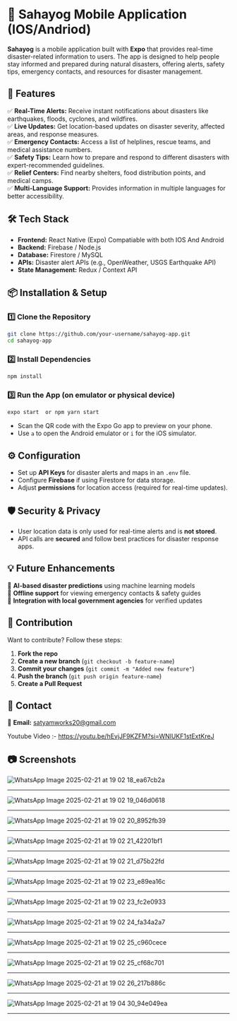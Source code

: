 # 📱 Sahayog Mobile Application (IOS/Andriod)

**Sahayog** is a mobile application built with **Expo** that provides real-time disaster-related information to users. The app is designed to help people stay informed and prepared during natural disasters, offering alerts, safety tips, emergency contacts, and resources for disaster management.  



## 🚀 Features  

✅ **Real-Time Alerts:** Receive instant notifications about disasters like earthquakes, floods, cyclones, and wildfires.  
✅ **Live Updates:** Get location-based updates on disaster severity, affected areas, and response measures.  
✅ **Emergency Contacts:** Access a list of helplines, rescue teams, and medical assistance numbers.  
✅ **Safety Tips:** Learn how to prepare and respond to different disasters with expert-recommended guidelines.  
✅ **Relief Centers:** Find nearby shelters, food distribution points, and medical camps.  
✅ **Multi-Language Support:** Provides information in multiple languages for better accessibility.  

## 🛠️ Tech Stack  

- **Frontend:** React Native (Expo)  Compatiable with both IOS And Android
- **Backend:** Firebase / Node.js   
- **Database:** Firestore / MySQL  
- **APIs:** Disaster alert APIs (e.g., OpenWeather, USGS Earthquake API)  
- **State Management:** Redux / Context API  

## 📦 Installation & Setup  

### 1️⃣ Clone the Repository  
```sh
git clone https://github.com/your-username/sahayog-app.git
cd sahayog-app
```

### 2️⃣ Install Dependencies  
```sh
npm install
```

### 3️⃣ Run the App (on emulator or physical device)  
```sh
expo start  or npm yarn start
```
- Scan the QR code with the Expo Go app to preview on your phone.  
- Use `a` to open the Android emulator or `i` for the iOS simulator.  

## ⚙️ Configuration  

- Set up **API Keys** for disaster alerts and maps in an `.env` file.  
- Configure **Firebase** if using Firestore for data storage.  
- Adjust **permissions** for location access (required for real-time updates).  

## 🛡️ Security & Privacy  

- User location data is only used for real-time alerts and is **not stored**.  
- API calls are **secured** and follow best practices for disaster response apps.  

## 💡 Future Enhancements  

🚀 **AI-based disaster predictions** using machine learning models  
🚀 **Offline support** for viewing emergency contacts & safety guides  
🚀 **Integration with local government agencies** for verified updates  

## 🙌 Contribution  

Want to contribute? Follow these steps:  
1. **Fork the repo**  
2. **Create a new branch** (`git checkout -b feature-name`)  
3. **Commit your changes** (`git commit -m "Added new feature"`)  
4. **Push the branch** (`git push origin feature-name`)  
5. **Create a Pull Request**  

## 📧 Contact  

📩 **Email:** satyamworks20@gmail.com  

Youtube Video :- https://youtu.be/hEvjJF9KZFM?si=WNlUKF1stExtKreJ

## 📷 Screenshots  

![WhatsApp Image 2025-02-21 at 19 02 18_ea67cb2a](https://github.com/user-attachments/assets/d3ac442d-bf12-49ab-9c90-fe5eb5de1088)

---

![WhatsApp Image 2025-02-21 at 19 02 19_046d0618](https://github.com/user-attachments/assets/12523881-2567-48c6-bcb6-5f6f96ce7131)

---

![WhatsApp Image 2025-02-21 at 19 02 20_8952fb39](https://github.com/user-attachments/assets/7f354912-ceb5-4971-8a19-f781cb767fe5)

---

![WhatsApp Image 2025-02-21 at 19 02 21_42201bf1](https://github.com/user-attachments/assets/8c7cb059-ee50-484f-96df-2c16c074f985)

---

![WhatsApp Image 2025-02-21 at 19 02 21_d75b22fd](https://github.com/user-attachments/assets/90d8824b-3bc6-48a0-bf7d-64295c3161ab)

---

![WhatsApp Image 2025-02-21 at 19 02 23_e89ea16c](https://github.com/user-attachments/assets/d5f7d779-8036-46a8-bbb2-d38b0d9580da)

---

![WhatsApp Image 2025-02-21 at 19 02 23_fc2e0933](https://github.com/user-attachments/assets/ba0e7b81-28b3-4f38-8cf0-a95aecda8aa3)

---

![WhatsApp Image 2025-02-21 at 19 02 24_fa34a2a7](https://github.com/user-attachments/assets/10852c21-7d59-434c-9ecc-b21ff99b4529)

---

![WhatsApp Image 2025-02-21 at 19 02 25_c960cece](https://github.com/user-attachments/assets/e2a678e0-71aa-48e3-8a4a-73ab23ae5b02)

---

![WhatsApp Image 2025-02-21 at 19 02 25_cf68c701](https://github.com/user-attachments/assets/536aa053-c5a2-4685-8eb9-3ff2bf387862)

---

![WhatsApp Image 2025-02-21 at 19 02 26_217b886c](https://github.com/user-attachments/assets/b27f5dbf-229f-4ed5-bfd8-b2f2e8e5bc38)

---

![WhatsApp Image 2025-02-21 at 19 04 30_94e049ea](https://github.com/user-attachments/assets/5be77ec2-8bb7-4891-ab31-bbd6adfc9c41)

---
